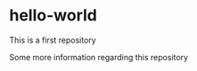 hello-world
===========

This is a first repository


Some more information regarding this repository
